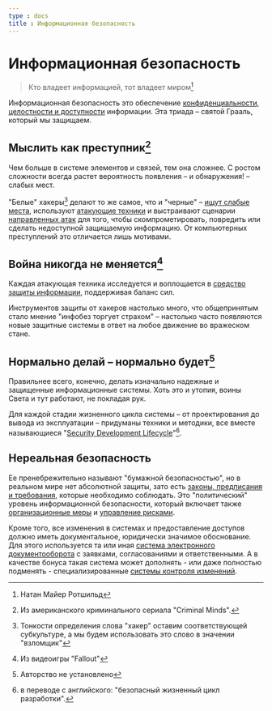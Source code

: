 ```yaml
---
type : docs
title : Информационная безопасность
---
```

# Информационная безопасность

> Кто владеет информацией, тот владеет миром[^1] 
[^1]: Натан Майер Ротшильд

Информационная безопасность это обеспечение [конфиденциальности, целостности и доступности](CIA) информации. Эта триада – святой Грааль, который мы защищаем.

## Мыслить как преступник[^2]

Чем больше в системе элементов и связей, тем она сложнее. С ростом сложности всегда растет вероятность появления – и обнаружения! – слабых мест. 

"Белые" хакеры[^3] делают то же самое, что и "черные" – [ищут слабые места](audit), используют [атакующие техники](attack) и выстраивают сценарии [направленных атак](APT) для того, чтобы скомпрометировать, повредить или сделать недоступной защищаемую информацию. От компьютерных преступлений это отличается лишь мотивами.

[^2]: Из американского криминального сериала "Criminal Minds".
[^3]: Тонкости определения слова "хакер" оставим соответствующей субкультуре, а мы будем использовать это слово в значении "взломщик"

## Война никогда не меняется[^4]

[^4]: Из видеоигры "Fallout"

Каждая атакующая техника исследуется и воплощается в [средство защиты информации](tools), поддерживая баланс сил. 

Инструментов защиты от хакеров настолько много, что общепринятым стало мнение "инфобез торгует страхом" – настолько часто появляются новые защитные системы в ответ на любое движение во вражеском стане.

## Нормально делай – нормально будет[^5]

[^5]: Авторство не установлено

Правильнее всего, конечно, делать изначально надежные и защищенные информационные системы. Хоть это и утопия, воины Света и тут работают, не покладая рук. 

Для каждой стадии жизненного цикла системы – от проектирования до вывода из эксплуатации – придуманы техники и методики, все вместе называющиеся "[Security Development Lifecycle](SDL)"[^6].

[^6]: в переводе с английского: "безопасный жизненный цикл разработки".

## Нереальная безопасность

Ее пренебрежительно называют "бумажной безопасностью", но в реальном мире нет абсолютной защиты, зато есть [законы, предписания и требования](/infosecurity/documentary), которые необходимо соблюдать. Это "политический" уровень информационной безопасности, который включает также [организационные меры](organization) и [управление рисками](risk_man). 

Кроме того, все изменения в системах и предоставление доступов должно иметь документальное, юридически значимое обоснование. Для этого используется та или иная [система электронного документооборота](edo) с заявками, согласованиями и ответственными. А в качестве бонуса такая система может дополнять - или даже полностью подменять - специализированные [системы контроля изменений](VCS).
